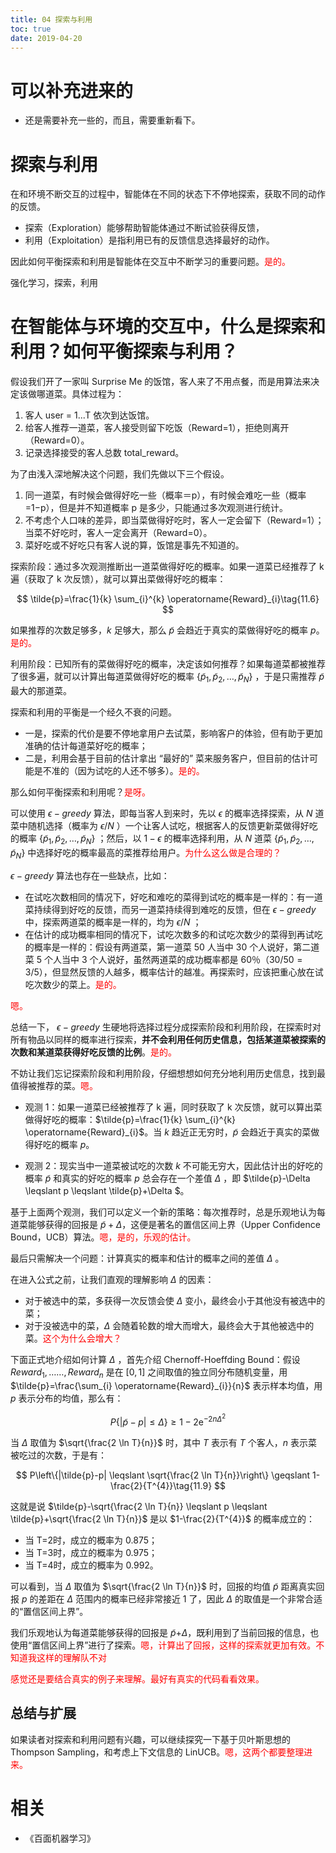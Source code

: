 ```yaml
---
title: 04 探索与利用
toc: true
date: 2019-04-20
---
```

# 可以补充进来的

- 还是需要补充一些的，而且，需要重新看下。

# 探索与利用

在和环境不断交互的过程中，智能体在不同的状态下不停地探索，获取不同的动作的反馈。

- 探索（Exploration）能够帮助智能体通过不断试验获得反馈，
- 利用（Exploitation）是指利用已有的反馈信息选择最好的动作。

因此如何平衡探索和利用是智能体在交互中不断学习的重要问题。<span style="color:red;">是的。</span>


强化学习，探索，利用

# 在智能体与环境的交互中，什么是探索和利用？如何平衡探索与利用？


假设我们开了一家叫 Surprise Me 的饭馆，客人来了不用点餐，而是用算法来决定该做哪道菜。具体过程为：

1. 客人 user = 1...T 依次到达饭馆。
2. 给客人推荐一道菜，客人接受则留下吃饭（Reward=1），拒绝则离开（Reward=0）。
3. 记录选择接受的客人总数 total_reward。

为了由浅入深地解决这个问题，我们先做以下三个假设。

1. 同一道菜，有时候会做得好吃一些（概率＝p），有时候会难吃一些（概率=1−p），但是并不知道概率 p 是多少，只能通过多次观测进行统计。
2. 不考虑个人口味的差异，即当菜做得好吃时，客人一定会留下（Reward=1）；当菜不好吃时，客人一定会离开（Reward=0）。
3. 菜好吃或不好吃只有客人说的算，饭馆是事先不知道的。


探索阶段：通过多次观测推断出一道菜做得好吃的概率。如果一道菜已经推荐了 k 遍（获取了 k 次反馈），就可以算出菜做得好吃的概率：

$$
\tilde{p}=\frac{1}{k} \sum_{i}^{k} \operatorname{Reward}_{i}\tag{11.6}
$$

如果推荐的次数足够多，$k$ 足够大，那么 $\tilde{p}$ 会趋近于真实的菜做得好吃的概率 $p$。<span style="color:red;">是的。</span>

利用阶段：已知所有的菜做得好吃的概率，决定该如何推荐？如果每道菜都被推荐了很多遍，就可以计算出每道菜做得好吃的概率 $\left\{\tilde{p}_{1}, \tilde{p}_{2}, \ldots, \tilde{p}_{N}\right\}$ ，于是只需推荐 $\tilde{p}$ 最大的那道菜。

探索和利用的平衡是一个经久不衰的问题。

- 一是，探索的代价是要不停地拿用户去试菜，影响客户的体验，但有助于更加准确的估计每道菜好吃的概率；
- 二是，利用会基于目前的估计拿出 “最好的” 菜来服务客户，但目前的估计可能是不准的（因为试吃的人还不够多）。<span style="color:red;">是的。</span>

那么如何平衡探索和利用呢？<span style="color:red;">是呀。</span>

可以使用 $\epsilon-greedy$ 算法，即每当客人到来时，先以 $\epsilon$ 的概率选择探索，从 $N$ 道菜中随机选择（概率为 $\epsilon/N$ ）一个让客人试吃，根据客人的反馈更新菜做得好吃的概率 $\left\{\tilde{p}_{1}, \tilde{p}_{2}, \ldots, \tilde{p}_{N}\right\}$ ；然后，以 $1-\epsilon$ 的概率选择利用，从 $N$ 道菜 $\left\{\tilde{p}_{1}, \tilde{p}_{2}, \ldots, \tilde{p}_{N}\right\}$ 中选择好吃的概率最高的菜推荐给用户。<span style="color:red;">为什么这么做是合理的？</span>




 $\epsilon-greedy$  算法也存在一些缺点，比如：

 - 在试吃次数相同的情况下，好吃和难吃的菜得到试吃的概率是一样的：有一道菜持续得到好吃的反馈，而另一道菜持续得到难吃的反馈，但在 $\epsilon-greedy$ 中，探索两道菜的概率是一样的，均为 $\epsilon/N$ ；
 - 在估计的成功概率相同的情况下，试吃次数多的和试吃次数少的菜得到再试吃的概率是一样的：假设有两道菜，第一道菜 $50$ 人当中 $30$ 个人说好，第二道菜 $5$ 个人当中 $3$ 个人说好，虽然两道菜的成功概率都是 $60％$（$30/50 = 3/5$），但显然反馈的人越多，概率估计的越准。再探索时，应该把重心放在试吃次数少的菜上。<span style="color:red;">是的。</span>

<span style="color:red;">嗯。</span>

总结一下， $\epsilon-greedy$ 生硬地将选择过程分成探索阶段和利用阶段，在探索时对所有物品以同样的概率进行探索，**并不会利用任何历史信息，包括某道菜被探索的次数和某道菜获得好吃反馈的比例**。<span style="color:red;">是的。</span>

不妨让我们忘记探索阶段和利用阶段，仔细想想如何充分地利用历史信息，找到最值得被推荐的菜。<span style="color:red;">嗯。</span>


- 观测 1：如果一道菜已经被推荐了 k 遍，同时获取了 k 次反馈，就可以算出菜做得好吃的概率：$\tilde{p}=\frac{1}{k} \sum_{i}^{k} \operatorname{Reward}_{i}$。当 $k$ 趋近正无穷时，$\tilde{p}$ 会趋近于真实的菜做得好吃的概率 $p$。

- 观测 2：现实当中一道菜被试吃的次数 $k$ 不可能无穷大，因此估计出的好吃的概率 $\tilde{p}$ 和真实的好吃的概率 $p$ 总会存在一个差值 $\Delta$ ，即 $\tilde{p}-\Delta \leqslant p \leqslant \tilde{p}+\Delta $。

基于上面两个观测，我们可以定义一个新的策略：每次推荐时，总是乐观地认为每道菜能够获得的回报是 $\tilde{p}+ {\Delta}$，这便是著名的置信区间上界（Upper Confidence Bound，UCB）算法。<span style="color:red;">嗯，是的，乐观的估计。</span>

最后只需解决一个问题：计算真实的概率和估计的概率之间的差值 $\Delta$ 。

在进入公式之前，让我们直观的理解影响 $\Delta$ 的因素：

- 对于被选中的菜，多获得一次反馈会使 $\Delta$ 变小，最终会小于其他没有被选中的菜；
- 对于没被选中的菜，$\Delta$ 会随着轮数的增大而增大，最终会大于其他被选中的菜。<span style="color:red;">这个为什么会增大？</span>


下面正式地介绍如何计算 $\Delta$ ，首先介绍 Chernoff-Hoeffding Bound：假设 $Reward_{1}, \ldots \ldots,Reward_{n}$ 是在 $[0,1]$ 之间取值的独立同分布随机变量，用 $\tilde{p}=\frac{\sum_{i} \operatorname{Reward}_{i}}{n}$ 表示样本均值，用 $p$ 表示分布的均值，那么有：


$$
P\{|\tilde{p}-p| \leqslant \Delta\} \geqslant 1-2 \mathrm{e}^{-2 n \Delta^{2}}\tag{11.8}
$$


当 $\Delta$ 取值为 $\sqrt{\frac{2 \ln T}{n}}$ 时，其中 $T$ 表示有 $T$ 个客人，$n$ 表示菜被吃过的次数，于是有：


$$
P\left\{|\tilde{p}-p| \leqslant \sqrt{\frac{2 \ln T}{n}}\right\} \geqslant 1-\frac{2}{T^{4}}\tag{11.9}
$$



这就是说 $\tilde{p}-\sqrt{\frac{2 \ln T}{n}} \leqslant p \leqslant \tilde{p}+\sqrt{\frac{2 \ln T}{n}}$ 是以 $1-\frac{2}{T^{4}}$ 的概率成立的：

- 当 T=2时，成立的概率为 0.875；
- 当 T=3时，成立的概率为 0.975；
- 当 T=4时，成立的概率为 0.992。

可以看到，当 $\Delta$ 取值为 $\sqrt{\frac{2 \ln T}{n}}$ 时，回报的均值 $\tilde{p}$ 距离真实回报 $p$ 的差距在 $\Delta$ 范围内的概率已经非常接近 $1$ 了，因此 $\Delta$ 的取值是一个非常合适的“置信区间上界”。

我们乐观地认为每道菜能够获得的回报是 $\tilde{p}{+\Delta}$，既利用到了当前回报的信息，也使用“置信区间上界”进行了探索。<span style="color:red;">嗯，计算出了回报，这样的探索就更加有效。不知道我这样的理解队不对</span>

<span style="color:red;">感觉还是要结合真实的例子来理解。最好有真实的代码看看效果。</span>



## 总结与扩展

如果读者对探索和利用问题有兴趣，可以继续探究一下基于贝叶斯思想的 Thompson Sampling，和考虑上下文信息的 LinUCB。<span style="color:red;">嗯，这两个都要整理进来。</span>


# 相关

- 《百面机器学习》

